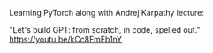 
Learning PyTorch along with Andrej Karpathy lecture:

"Let's build GPT: from scratch, in code, spelled out." https://youtu.be/kCc8FmEb1nY
